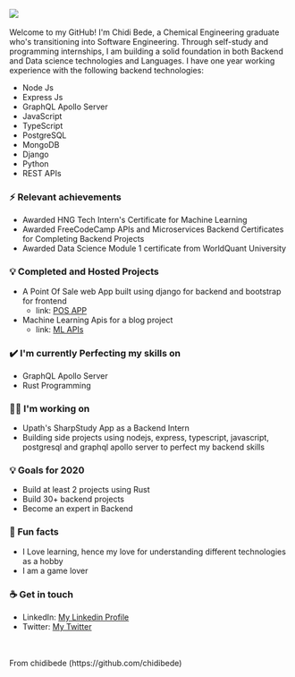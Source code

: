 <img src= "https://res.cloudinary.com/chidibede/image/upload/v1595876786/banner.png"></img>
<br>
<br>
Welcome to my GitHub! I'm Chidi Bede, a Chemical Engineering graduate who's transitioning into Software Engineering. Through self-study and programming internships, I am building a solid foundation in both Backend and Data science technologies and Languages. I have one year working experience with the following backend technologies:
- Node Js
- Express Js
- GraphQL Apollo Server
- JavaScript
- TypeScript
- PostgreSQL
- MongoDB
- Django
- Python
- REST APIs

### ⚡ Relevant achievements
- Awarded HNG Tech Intern's Certificate for Machine Learning 
- Awarded FreeCodeCamp APIs and Microservices Backend Certificates for Completing Backend Projects 
- Awarded Data Science Module 1 certificate from WorldQuant University

### 💡 Completed and Hosted Projects
- A Point Of Sale web App built using django for backend and bootstrap for frontend
  - link: <a target="_blank" rel="noopener noreferrer" href = "https://djangopos.herokuapp.com/">POS APP</a> 
- Machine Learning Apis for a blog project
  - link: <a target="_blank" rel="noopener noreferrer" href = "https://lucidblogapis.herokuapp.com/">ML APIs</a> 

### ✔️ I'm currently Perfecting my skills on
- GraphQL Apollo Server
- Rust Programming

### 👩‍💻 I'm working on
- Upath's SharpStudy App as a Backend Intern
- Building side projects using nodejs, express, typescript, javascript, postgresql and graphql apollo server to perfect my backend skills


### 💡 Goals for 2020
- Build at least 2 projects using Rust
- Build 30+ backend projects 
- Become an expert in Backend


### 🌴 Fun facts
- I Love learning, hence my love for understanding different technologies as a hobby 
- I am a game lover

### ☕ Get in touch
- LinkedIn: <a target="_blank" rel="noopener noreferrer" href = "https://www.linkedin.com/in/chidibede/">My Linkedin Profile</a>
- Twitter: <a target="_blank" rel="noopener noreferrer" href = "https://twitter.com/marshalbede">My Twitter</a>

<br>
<br>
From chidibede (https://github.com/chidibede)
